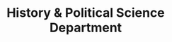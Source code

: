 ---
layout: repo
title: "History & Political Science Department"
id: 1650
permalink: repos/1650/
---
